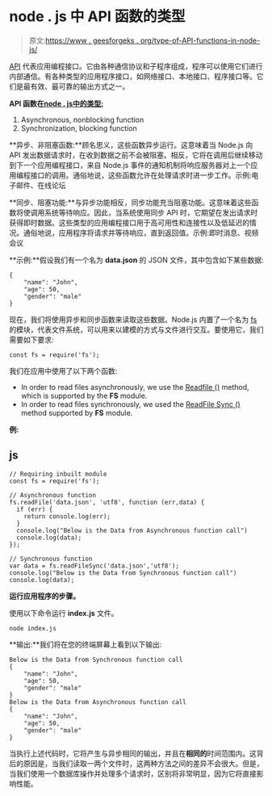 # node . js 中 API 函数的类型

> 原文:[https://www . geesforgeks . org/type-of-API-functions-in-node-js/](https://www.geeksforgeeks.org/types-of-api-functions-in-node-js/)

[<u>API</u>](https://www.geeksforgeeks.org/introduction-to-apis/) 代表应用编程接口。它由各种通信协议和子程序组成，程序可以使用它们进行内部通信。有各种类型的应用程序接口，如网络接口、本地接口、程序接口等。它们是最有效、最可靠的输出方式之一。

**API 函数在**[**<u>node . js</u>**](https://www.geeksforgeeks.org/introduction-to-nodejs/)**<u>中的类型:</u>**

1.  Asynchronous, nonblocking function
2.  Synchronization, blocking function

**异步、非阻塞函数:**顾名思义，这些函数异步运行。这意味着当 Node.js 向 API 发出数据请求时，在收到数据之前不会被阻塞。相反，它将在调用后继续移动到下一个应用编程接口，来自 Node.js 事件的通知机制将响应服务器对上一个应用编程接口的调用。通俗地说，这些函数允许在处理请求时进一步工作。示例:电子邮件、在线论坛

**同步、阻塞功能:**与异步功能相反，同步功能充当阻塞功能。这意味着这些函数将使调用系统等待响应。因此，当系统使用同步 API 时，它期望在发出请求时获得即时数据。这些类型的应用编程接口用于高可用性和连接性以及低延迟的情况。通俗地说，应用程序将请求并等待响应，直到返回值。示例:即时消息、视频会议

**示例:**假设我们有一个名为 **data.json** 的 JSON 文件，其中包含如下某些数据:

```
{
    "name": "John",
    "age": 50,
    "gender": "male"
}
```

现在，我们将使用异步和同步函数来读取这些数据。Node.js 内置了一个名为 [<u>fs</u>](https://nodejs.org/api/fs.html#fs_file_system) 的模块，代表文件系统，可以用来以建模的方式与文件进行交互。要使用它，我们需要如下要求:

```
const fs = require('fs');
```

我们在应用中使用了以下两个函数:

*   In order to read files asynchronously, we use the [<u>Readfile ()</u>](https://nodejs.org/api/fs.html#fs_fs_readfile_path_options_callback) method, which is supported by the **FS** module.
*   In order to read files synchronously, we used the [<u>ReadFile Sync ()</u>](https://nodejs.org/api/fs.html#fs_fs_readfilesync_path_options) method supported by **FS** module.

**例:**

## js

```
// Requiring inbuilt module
const fs = require('fs');

// Asynchronous function
fs.readFile('data.json', 'utf8', function (err,data) {
  if (err) {
    return console.log(err);
  }
  console.log("Below is the Data from Asynchronous function call")
  console.log(data);
});

// Synchronous function
var data = fs.readFileSync('data.json','utf8');
console.log("Below is the Data from Synchronous function call")
console.log(data);
```

**运行应用程序的步骤。**

使用以下命令运行 **index.js** 文件。

```
node index.js
```

**输出:**我们将在您的终端屏幕上看到以下输出:

```
Below is the Data from Synchronous function call
{
    "name": "John",
    "age": 50,
    "gender": "male"
}
Below is the Data from Asynchronous function call
{
    "name": "John",
    "age": 50,
    "gender": "male"
}
```

当执行上述代码时，它将产生与异步相同的输出，并且在**相同的**时间范围内。这背后的原因是，当我们读取一两个文件时，这两种方法之间的差异不会很大。但是，当我们使用一个数据库操作并处理多个请求时，区别将非常明显，因为它将直接影响性能。